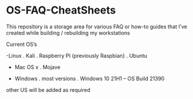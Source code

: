 # OS-FAQ-CheatSheets

This repository is a storage area for various FAQ or how-to guides that I’ve created while building / rebuilding my workstations

Current OS’s 

-Linux
     . Kali
     . Raspberry PI (previously Raspbian}
     . Ubuntu

- Mac OS x
     . Mojave

- Windows
     . most versions
     . Windows 10 21H1 – OS Build 21390

other US will be added as required
